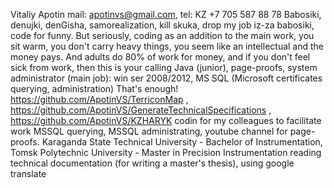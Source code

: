Vitaliy Apotin
mail: apotinvs@gmail.com, tel: KZ +7 705 587 88 78
Babosiki, denujki, denGisha, samorealization, kill skuka, drop my job iz-za babosiki, code for funny. But seriously, coding as an addition to the main work, you sit warm, you don't carry heavy things, you seem like an intellectual and the money pays. And adults do 80% of work for money, and if you don't feel sick from work, then this is your calling 
Java (junior), page-proofs, system administrator (main job): win ser 2008/2012, MS SQL (Microsoft certificates querying, administration) That's enough!
https://github.com/ApotinVS/TerriconMap , https://github.com/ApotinVS/GenerateTechnicalSpecifications , https://github.com/ApotinVS/KZHARYK
codin for my colleagues to facilitate work 
MSSQL querying, MSSQL administrating, youtube channel for page-proofs. Karaganda State Technical University - Bachelor of Instrumentation, Tomsk Polytechnic University - Master in Precision Instrumentation
reading technical documentation (for writing a master's thesis), using google translate

